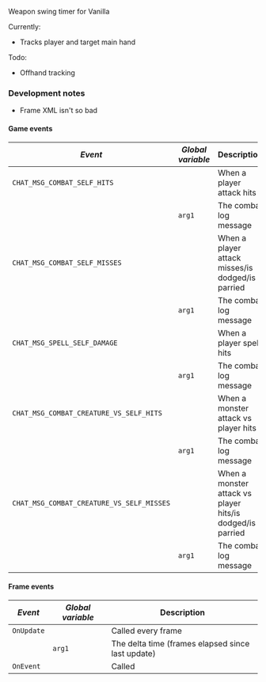 Weapon swing timer for Vanilla

Currently:
- Tracks player and target main hand

Todo:
- Offhand tracking

### Development notes

- Frame XML isn't so bad

#### Game events

*Event*                                   | *Global variable* | Description
----------------------------------------- | ----------------- | -----------
`CHAT_MSG_COMBAT_SELF_HITS`               |                   | When a player attack hits
                                          | `arg1`            | The combat log message
`CHAT_MSG_COMBAT_SELF_MISSES`             |                   | When a player attack misses/is dodged/is parried
                                          | `arg1`            | The combat log message
`CHAT_MSG_SPELL_SELF_DAMAGE`              |                   | When a player spell hits
                                          | `arg1`            | The combat log message
`CHAT_MSG_COMBAT_CREATURE_VS_SELF_HITS`   |                   | When a monster attack vs player hits
                                          | `arg1`            | The combat log message
`CHAT_MSG_COMBAT_CREATURE_VS_SELF_MISSES` |                   | When a monster attack vs player hits/is dodged/is parried
                                          | `arg1`            | The combat log message

#### Frame events

*Event*    | *Global variable* | Description
---------- | ----------------- | -----------
`OnUpdate` |                   | Called every frame
           | `arg1`            | The delta time (frames elapsed since last update)
`OnEvent`  |                   | Called 